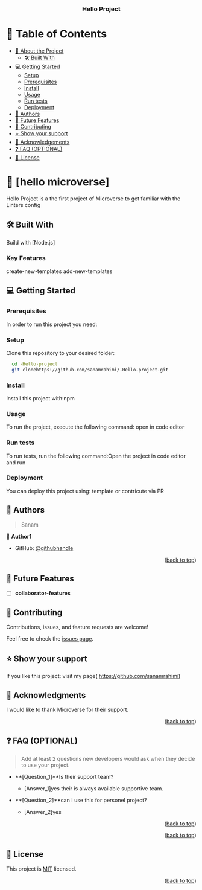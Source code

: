 <a name="readme-top"></a>



<div align="center">

 
  <h3><b>Hello Project</b></h3>

</div>



# 📗 Table of Contents

- [📖 About the Project](#about-project)
  - [🛠 Built With](#built-with)
- [💻 Getting Started](#getting-started)
  - [Setup](#setup)
  - [Prerequisites](#prerequisites)
  - [Install](#install)
  - [Usage](#usage)
  - [Run tests](#run-tests)
  - [Deployment](#triangular_flag_on_post-deployment)
- [👥 Authors](#authors)
- [🔭 Future Features](#future-features)
- [🤝 Contributing](#contributing)
- [⭐️ Show your support](#support)
- [🙏 Acknowledgements](#acknowledgements)
- [❓ FAQ (OPTIONAL)](#faq)
- [📝 License](#license)



# 📖 [hello microverse] <a name="about-project"></a>


Hello Project is a the first project of Microverse to get familiar with the Linters config

## 🛠 Built With <a name="built-with"></a>

Build with [Node.js]




### Key Features <a name="key-features"></a>

create-new-templates
add-new-templates




## 💻 Getting Started <a name="getting-started"></a>


### Prerequisites

In order to run this project you need:



### Setup

Clone this repository to your desired folder:




```sh
  cd -Hello-project
  git clonehttps://github.com/sanamrahimi/-Hello-project.git
```

### Install

Install this project with:npm



### Usage

To run the project, execute the following command: open in code editor



### Run tests

To run tests, run the following command:Open the project in code editor and run



### Deployment

You can deploy this project using: template or contricute via PR




## 👥 Authors <a name="authors"></a>

> Sanam 

👤 **Author1**

- GitHub: [@githubhandle](https://github.com/sanamrahimi)


<p align="right">(<a href="#readme-top">back to top</a>)</p>

 

## 🔭 Future Features <a name="future-features"></a>


- [ ] **collaborator-features**




## 🤝 Contributing <a name="contributing"></a>

Contributions, issues, and feature requests are welcome!

Feel free to check the [issues page](../../issues/).





## ⭐️ Show your support <a name="support"></a>

> 

If you like this project: visit my page( https://github.com/sanamrahimi)



## 🙏 Acknowledgments <a name="acknowledgements"></a>

>

I would like to thank Microverse for their support.

<p align="right">(<a href="#readme-top">back to top</a>)</p>



## ❓ FAQ (OPTIONAL) <a name="faq"></a>

> Add at least 2 questions new developers would ask when they decide to use your project.

- **[Question_1]**Is their support team?

  - [Answer_1]yes their is always available supportive team.

- **[Question_2]**can I use this for personel project?

  - [Answer_2]yes

<p align="right">(<a href="#readme-top">back to top</a>)</p>

<p align="right">(<a href="#readme-top">back to top</a>)</p>

## 📝 License <a name="license"></a>

This project is [MIT](LICENSE.md) licensed.

<p align="right">(<a href="#readme-top">back to top</a>)</p>